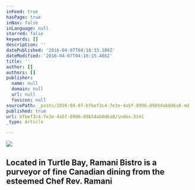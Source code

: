 ```yaml
---
inFeed: true
hasPage: true
inNav: false
inLanguage: null
starred: false
keywords: []
description: ''
datePublished: '2016-04-07T04:18:33.188Z'
dateModified: '2016-04-07T04:18:15.486Z'
title: ''
author: []
authors: []
publisher:
  name: null
  domain: null
  url: null
  favicon: null
sourcePath: _posts/2016-04-07-bfbef3c4-7e3e-4a5f-8996-89b54ab0d6a8.md
published: true
url: bfbef3c4-7e3e-4a5f-8996-89b54ab0d6a8/index.html
_type: Article

---
```

![](https://the-grid-user-content.s3-us-west-2.amazonaws.com/2ac22d3d-2d43-44a0-83ad-f6bcbc974203.jpg)

## Located in Turtle Bay, Ramani Bistro is a purveyor of fine Canadian dining from the esteemed Chef Rev. Ramani